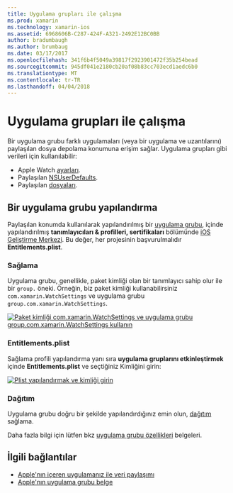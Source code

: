 ```yaml
---
title: Uygulama grupları ile çalışma
ms.prod: xamarin
ms.technology: xamarin-ios
ms.assetid: 6968606B-C287-424F-A321-2492E12BC0BB
author: bradumbaugh
ms.author: brumbaug
ms.date: 03/17/2017
ms.openlocfilehash: 341f6b4f5049a39817f2923901472f35b254bead
ms.sourcegitcommit: 945df041e2180cb20af08b83cc703ecd1aedc6b0
ms.translationtype: MT
ms.contentlocale: tr-TR
ms.lasthandoff: 04/04/2018
---
```

# <a name="working-with-app-groups"></a>Uygulama grupları ile çalışma


Bir uygulama grubu farklı uygulamaları (veya bir uygulama ve uzantılarını) paylaşılan dosya depolama konumuna erişim sağlar. Uygulama grupları gibi verileri için kullanılabilir:

- Apple Watch [ayarları](~/ios/watchos/app-fundamentals/settings.md).
- Paylaşılan [NSUserDefaults](~/ios/watchos/app-fundamentals/parent-app.md#nsuserdefaults).
- Paylaşılan [dosyaları](~/ios/watchos/app-fundamentals/parent-app.md#files).

## <a name="configure-an-app-group"></a>Bir uygulama grubu yapılandırma

Paylaşılan konumda kullanılarak yapılandırılmış bir [uygulama grubu](https://developer.apple.com/library/ios/documentation/Miscellaneous/Reference/EntitlementKeyReference/Chapters/EnablingAppSandbox.html#//apple_ref/doc/uid/TP40011195-CH4-SW19), içinde yapılandırılmış **tanımlayıcıları & profilleri, sertifikaları** bölümünde [iOS Geliştirme Merkezi](https://developer.apple.com/devcenter/ios/). Bu değer, her projesinin başvurulmalıdır **Entitlements.plist**.

### <a name="provisioning"></a>Sağlama

Uygulama grubu, genellikle, paket kimliği olan bir tanımlayıcı sahip olur ile bir `group.` öneki. Örneğin, biz paket kimliği kullanabilirsiniz `com.xamarin.WatchSettings` ve uygulama grubu `group.com.xamarin.WatchSettings`.

[![](app-groups-images/app-group-sml.png "Paket kimliği com.xamarin.WatchSettings ve uygulama grubu group.com.xamarin.WatchSettings kullanın")](app-groups-images/app-group.png#lightbox)

### <a name="entitlementsplist"></a>Entitlements.plist

Sağlama profili yapılandırma yanı sıra **uygulama gruplarını etkinleştirmek** içinde **Entitlements.plist** ve seçtiğiniz Kimliğini girin:

[![](app-groups-images/entitlements-sml.png "Plist yapılandırmak ve kimliği girin")](app-groups-images/entitlements.png#lightbox)


### <a name="deployment"></a>Dağıtım

Uygulama grubu doğru bir şekilde yapılandırdığınız emin olun, [dağıtım](~/ios/watchos/deploy-test/index.md#App_Groups) sağlama.


Daha fazla bilgi için lütfen bkz [uygulama grubu özellikleri](~/ios/deploy-test/provisioning/capabilities/app-groups-capabilities.md) belgeleri.


## <a name="related-links"></a>İlgili bağlantılar

- [Apple'nın içeren uygulamanız ile veri paylaşımı](https://developer.apple.com/library/ios/documentation/General/Conceptual/ExtensibilityPG/ExtensionScenarios.html)
- [Apple'nın uygulama grubu belge](https://developer.apple.com/library/ios/documentation/Miscellaneous/Reference/EntitlementKeyReference/Chapters/EnablingAppSandbox.html#//apple_ref/doc/uid/TP40011195-CH4-SW19)
